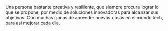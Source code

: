 Una persona bastante creativa y resiliente, que siempre procura lograr lo que 
se propone, por medio de soluciones innovadoras para alcanzar sus objetivos.
Con muchas ganas de aprender nuevas cosas en el mundo tech, para asi mejorar
cada dia.

